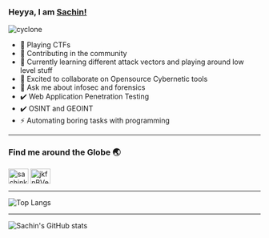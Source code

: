### Heyya, I am  [Sachin<CyFu>!](https://linkedin.com/in/sachinkumardhaka) 

![cyclone](https://user-images.githubusercontent.com/78366282/121140930-0b77a600-c858-11eb-81c0-726c8344e6ea.gif)



- 🔭 Playing CTFs
- 💌 Contributing in the community
- 🌱 Currently learning different attack vectors and playing around low level stuff
- 👯 Excited to collaborate on Opensource Cybernetic tools
- 💬 Ask me about infosec and forensics
-  ✔️ Web Application Penetration Testing
-  ✔️ OSINT and GEOINT 
- ⚡ Automating boring tasks with programming

---------------------------------------------------------------------


### Find me around the Globe 🌏

<p align="left">
<a href="https://linkedin.com/in/sachinkumardhaka" target="blank"><img align="center" src="https://skillicons.dev/icons?i=linkedin" alt="sachinkumardhaka" height="30" width="40" /></a>
<a href="https://discord.com/users/346443596641075200" target="blank"><img align="center" src="https://skillicons.dev/icons?i=discord" alt="jkfnBVegCS" height="30" width="40" /></a>
</p>

---------------------------------------------------------------------

![Top Langs](https://github-readme-stats.vercel.app/api/top-langs/?username=S4CH&layout=compact)

---------------------------------------------------------------------

![Sachin's GitHub stats](https://github-readme-stats.vercel.app/api?username=S4CH&theme=tokyonight&show_icons=true)

